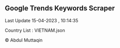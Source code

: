 

## Google Trends Keywords Scraper 
 
Last Update 15-04-2023 , 10:14:35

Country List :
VIETNAM.json



© Abdul Muttaqin 
